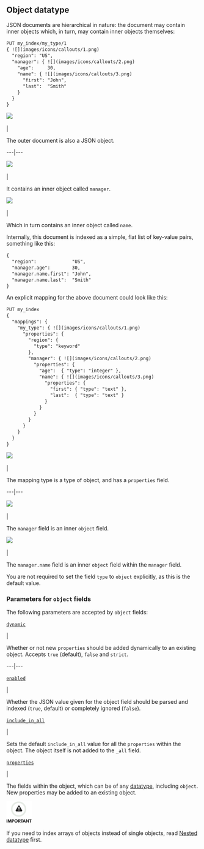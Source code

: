 ## Object datatype

JSON documents are hierarchical in nature: the document may contain inner objects which, in turn, may contain inner objects themselves:
    
    
    PUT my_index/my_type/1
    { ![](images/icons/callouts/1.png)
      "region": "US",
      "manager": { ![](images/icons/callouts/2.png)
        "age":     30,
        "name": { ![](images/icons/callouts/3.png)
          "first": "John",
          "last":  "Smith"
        }
      }
    }

![](images/icons/callouts/1.png)

| 

The outer document is also a JSON object.   
  
---|---  
  
![](images/icons/callouts/2.png)

| 

It contains an inner object called `manager`.   
  
![](images/icons/callouts/3.png)

| 

Which in turn contains an inner object called `name`.   
  
Internally, this document is indexed as a simple, flat list of key-value pairs, something like this:
    
    
    {
      "region":             "US",
      "manager.age":        30,
      "manager.name.first": "John",
      "manager.name.last":  "Smith"
    }

An explicit mapping for the above document could look like this:
    
    
    PUT my_index
    {
      "mappings": {
        "my_type": { ![](images/icons/callouts/1.png)
          "properties": {
            "region": {
              "type": "keyword"
            },
            "manager": { ![](images/icons/callouts/2.png)
              "properties": {
                "age":  { "type": "integer" },
                "name": { ![](images/icons/callouts/3.png)
                  "properties": {
                    "first": { "type": "text" },
                    "last":  { "type": "text" }
                  }
                }
              }
            }
          }
        }
      }
    }

![](images/icons/callouts/1.png)

| 

The mapping type is a type of object, and has a `properties` field.   
  
---|---  
  
![](images/icons/callouts/2.png)

| 

The `manager` field is an inner `object` field.   
  
![](images/icons/callouts/3.png)

| 

The `manager.name` field is an inner `object` field within the `manager` field.   
  
You are not required to set the field `type` to `object` explicitly, as this is the default value.

### Parameters for `object` fields

The following parameters are accepted by `object` fields:

[`dynamic`](dynamic.html)

| 

Whether or not new `properties` should be added dynamically to an existing object. Accepts `true` (default), `false` and `strict`.   
  
---|---  
  
[`enabled`](enabled.html)

| 

Whether the JSON value given for the object field should be parsed and indexed (`true`, default) or completely ignored (`false`).   
  
[`include_in_all`](include-in-all.html)

| 

Sets the default `include_in_all` value for all the `properties` within the object. The object itself is not added to the `_all` field.   
  
[`properties`](properties.html)

| 

The fields within the object, which can be of any [datatype](mapping-types.html), including `object`. New properties may be added to an existing object.   
  
![Important](images/icons/important.png)

If you need to index arrays of objects instead of single objects, read [Nested datatype](nested.html) first.

